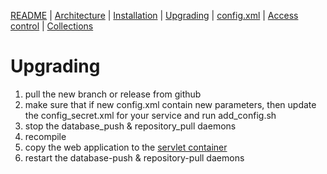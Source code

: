 [README](README.md) | [Architecture](ARCHITECTURE.md) | [Installation](INSTALL.md) | [Upgrading](UPGRADE.md) | [config.xml](CONFIG.md) | [Access control](./htaccess/README.md) | [Collections](./collections/README.md)

# Upgrading

1. pull the new branch or release from github
2. make sure that if new config.xml contain new parameters, then update the config_secret.xml for your service and run add_config.sh
3. stop the database_push & repository_pull daemons
4. recompile
5. copy the web application to the [servlet container](./INSTALL.md#web-ui)
6. restart the  database-push & repository-pull daemons



